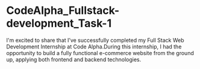 # CodeAlpha_Fullstack-development_Task-1
I'm excited to share that I’ve successfully completed my Full Stack Web Development Internship at Code Alpha.During this internship, I had the opportunity to build a fully functional e-commerce website from the ground up, applying both frontend and backend technologies.
